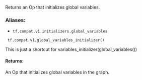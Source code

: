 
Returns an Op that initializes global variables.
### Aliases:
- `tf.compat.v1.initializers.global_variables`

```
 tf.compat.v1.global_variables_initializer()
```

This is just a shortcut for variables_initializer(global_variables())
#### Returns:

An Op that initializes global variables in the graph.
